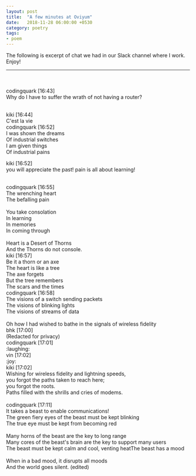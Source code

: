 ```yaml
---
layout: post
title:  "A few minutes at Oviyum"
date:   2018-11-28 06:00:00 +0530
category: poetry
tags:
- poem
---
```


The following is excerpt of chat we had in our Slack channel where I work. Enjoy!

---
<br /> <br />
codingquark [16:43] <br />
Why do I have to suffer the wrath of not having a router?

<br />
kiki [16:44] <br />
C'est la vie

<br />
codingquark [16:52] <br />
I was shown the dreams <br />
Of industrial switches <br />
I am given things <br />
Of industrial pains

kiki [16:52] <br />
you will appreciate the past! pain is all about learning!

<br />
codingquark [16:55] <br />
The wrenching heart <br />
The befalling pain <br /> <br />
You take consolation <br />
In learning <br />
In memories <br />
In coming through <br /> <br />
Heart is a Desert of Thorns <br />
And the Thorns do not console.

<br />
kiki [16:57] <br />
Be it a thorn or an axe <br />
The heart is like a tree <br />
The axe forgets <br />
But the tree remembers <br />
The scars and the times

<br />
codingquark [16:58] <br />
The visions of a switch sending packets <br />
The visions of blinking lights <br />
The visions of streams of data <br /> <br />
Oh how I had wished to bathe in the signals of wireless fidelity

<br />
bhk [17:00] <br />
(Redacted for privacy)

<br />
codingquark [17:01] <br />
:laughing:

<br />
vin [17:02] <br />
:joy:

<br />
kiki [17:02] <br />
Wishing for wireless fidelity and lightning speeds, <br />
you forgot the paths taken to reach here; <br />
you forgot the roots. <br />
Paths filled with the shrills and cries of modems. <br />

<br />
codingquark [17:11] <br />
It takes a beast to enable communications! <br />
The green fiery eyes of the beast must be kept blinking <br />
The true eye must be kept from becoming red <br /> <br />
Many horns of the beast are the key to long range <br />
Many cores of the beast's brain are the key to support many users <br />
The beast must be kept calm and cool, venting heatThe beast has a mood <br /> <br />
When in a bad mood, it disrupts all moods <br />
And the world goes silent. (edited)
